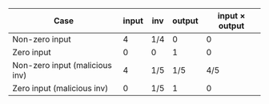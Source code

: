 <!-- | Case                           | input | inv | output | input × output |
| ------------------------------ | ----- | --- | ------ | -------------- |
| Non-zero input                 | 4     | 1/4 | 0      | 0              |
| Zero input                     | 0     | 0   | 1      | 0              |
| Non-zero input (malicious inv) | 4     | 1/5 | 1/5    | 4/5            |
| Zero input (malicious inv)     | 0     | 1/5 | 1      | 0              | -->

<table class="min-w-full border border-gray-300">
  <thead>
    <tr class="bg-gray-100">
      <th class="px-4 py-2 border">Case</th>
      <th class="px-4 py-2 border">input</th>
      <th class="px-4 py-2 border">inv</th>
      <th class="px-4 py-2 border">output</th>
      <th class="px-4 py-2 border">input × output</th>
    </tr>
  </thead>
  <tbody>
    <tr>
      <td class="px-4 py-2 border">Non-zero input</td>
      <td class="px-4 py-2 border text-center">4</td>
      <td class="px-4 py-2 border text-center">1/4</td>
      <td class="px-4 py-2 border text-center">0</td>
      <td class="px-4 py-2 border text-center">0</td>
    </tr>
    <tr>
      <td class="px-4 py-2 border">Zero input</td>
      <td class="px-4 py-2 border text-center">0</td>
      <td class="px-4 py-2 border text-center">0</td>
      <td class="px-4 py-2 border text-center">1</td>
      <td class="px-4 py-2 border text-center">0</td>
    </tr>
    <tr>
      <td class="px-4 py-2 border"
        >Non-zero input <span class="text-red-600">(malicious inv)</span></td
      >
      <td class="px-4 py-2 border text-center">4</td>
      <td class="px-4 py-2 border text-center"><span class="text-red-600">1/5</span></td>
      <td class="px-4 py-2 border text-center">1/5</td>
      <td class="px-4 py-2 border text-center"><span class="text-red-600">4/5</span></td>
    </tr>
    <tr>
      <td class="px-4 py-2 border"
        >Zero input <span class="text-red-600">(malicious inv)</span></td
      >
      <td class="px-4 py-2 border text-center">0</td>
      <td class="px-4 py-2 border text-center"><span class="text-red-600">1/5</span></td>
      <td class="px-4 py-2 border text-center">1</td>
      <td class="px-4 py-2 border text-center"><span class="text-green-600">0</span></td>
    </tr>
  </tbody>
</table>
